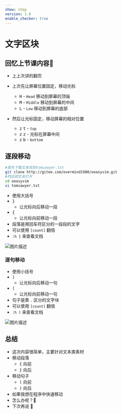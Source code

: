 ```yaml
---
show: step
version: 1.0
enable_checker: true
---
```


# 文字区块

## 回忆上节课内容🤔

- 上上次讲的翻页
- 上次先让屏幕位置固定，移动光标
  - <kbd>H</kbd> - `Head` 移动到屏幕的顶端
  - <kbd>M</kbd> - `Middle` 移动到屏幕的中间
  - <kbd>L</kbd> - `Low` 移动到屏幕的底部

- 然后让光标固定，移动屏幕的相对位置
  - <kbd>z</kbd> <kbd>t</kbd> - `top` 
  - <kbd>z</kbd> <kbd>z</kbd> - 光标在屏幕中间
  - <kbd>z</kbd> <kbd>b</kbd> - `bottom`    

## 逐段移动

```bash
#首先下载文本找到tomsawyer.txt
git clone http://gitee.com/overmind1980/oeasyvim.git
#然后把文本打开
cd oeasyvim
vi tomsawyer.txt
```
- 使用大括号
-  <kbd>}</kbd>
	-  让光标向后移动一段
- <kbd>{</kbd>
	- 让光标向前移动一段
- 段落是用回车符区分的一段段的文字
- 可以使用 `[count]` 翻倍
- `:h }` 来查看文档

![图片描述](https://doc.shiyanlou.com/courses/uid1190679-20210829-1630198312148)

### 逐句移动
- 使用小括号
- <kbd>)</kbd>
	- 让光标向后移动一句
- <kbd>(</kbd>
	- 让光标向前移动一句
- 句子是靠 `.` 区分的文字块
- 可以使用 `[count]` 翻倍
- `:h )` 来查看文档

![图片描述](https://doc.shiyanlou.com/courses/uid1190679-20210829-1630198325577)

## 总结
- 这次内容很简单，主要针对文本类素材
- 移动段落
	- <kbd>{</kbd> 向前
	- <kbd>}</kbd> 向后
- 移动句子
	- <kbd>(</kbd> 向前
	- <kbd>)</kbd> 向后
- 如果我想在程序中快速移动
- 怎么办呢？🤔
- 下次再说 👋
